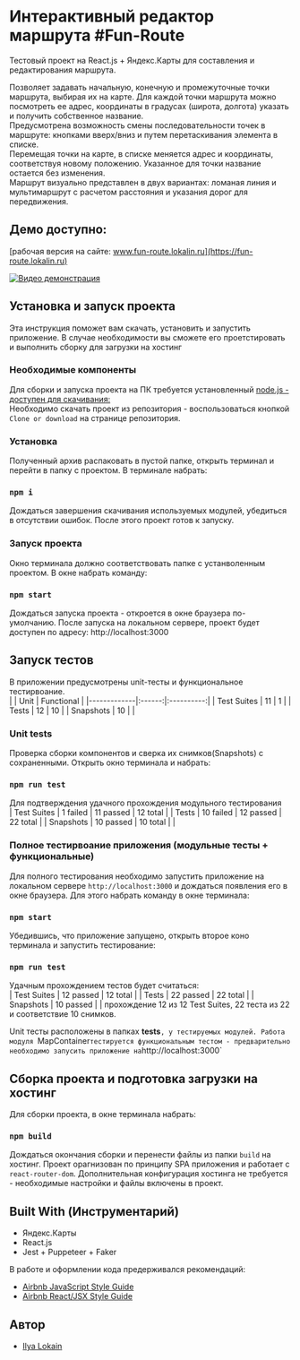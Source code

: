 # Интерактивный редактор маршрута #Fun-Route
Тестовый проект на React.js + Яндекс.Карты для составления и редактирования маршрута. 

Позволяет задавать начальную, конечную и промежуточные точки маршрута, выбирая их на карте. Для каждой точки маршрута можно посмотреть ее адрес, координаты в градусах (широта, долгота) указать и получить собственное название.<br>
Предусмотрена возможность смены последовательности точек в маршруте: кнопками вверх/вниз и путем перетаскивания элемента в списке.<br>
Перемещая точки на карте, в списке меняется адрес и координаты, соответствуя новому положению. Указанное для точки название остается без изменения.<br>
Маршрут визуально представлен в двух вариантах: ломаная линия и мультимаршрут с расчетом расстояния и указания дорог для передвижения. 

## Демо доступно:
[рабочая версия на сайте: www.fun-route.lokalin.ru](https://fun-route.lokalin.ru)


[![Видео демонстрация](https://img.youtube.com/vi/maRULCKDRGs/hqdefault.jpg)](https://youtu.be/maRULCKDRGs)

## Установка и запуск проекта
Эта инструкция поможет вам скачать, установить и запустить приложение. В случае необходимости вы сможете его проетстировать и выполнить сборку для загрузки на хостинг

### Необходимые компоненты
Для сборки и запуска проекта на ПК требуется установленный [node.js - доступен для скачивания: ](https://nodejs.org)<br>
Необходимо скачать проект из репозитория - воспользоваться кнопкой `Clone or download` на странице репозитория.

### Установка

Полученный архив распаковать в пустой папке, открыть терминал и перейти в папку с проектом. В терминале набрать:

### `npm i`

Дождаться завершения скачивания используемых модулей, убедиться в отсутствии ошибок. После этого проект готов к запуску.

### Запуск проекта
Окно терминала должно соответствовать папке с устанволенным проектом. В окне набрать команду:

### `npm start`

Дождаться запуска проекта - откроется в окне браузера по-умолчанию. После запуска на локальном сервере, проект будет доступен по адресу: http://localhost:3000

## Запуск тестов
В приложении предусмотрены unit-тесты и функциональное тестирвоание.<br>
|             |  Unit  | Functional |
|-------------|:------:|:----------:|
| Test Suites |   11   |      1     |
| Tests       |   12   |     10     |
| Snapshots   |   10   |            |

### Unit tests
Проверка сборки компонентов и сверка их снимков(Snapshots) с сохраненными. Открыть окно терминала и набрать:

### `npm run test`
Для подтверждения удачного прохождения модульного тестирования<br>
| Test Suites |  1 failed | 11 passed | 12 total |
| Tests       | 10 failed | 12 passed | 22 total |
| Snapshots   | 10 passed | 10 total  |          |

### Полное тестирвоание приложения (модульные тесты + функциональные)
Для полного тестирования необходимо запустить приложение на локальном сервере `http://localhost:3000` и дождаться появления его в окне браузера. Для этого набрать команду в окне терминала: 

### `npm start`

Убедившись, что приложение запущено, открыть второе коно терминала и запустить тестирование:

### `npm run test`

Удачным прохождением тестов будет считаться:<br>
| Test Suites | 12 passed | 12 total |
| Tests       | 22 passed | 22 total |
| Snapshots   | 10 passed |          |
 прохождение 12 из 12 Test Suites, 22 теста из 22 и соответствие 10 снимков.

Unit тесты расположены в папках __tests__`, у тестируемых модулей.
Работа модуля `MapContainer` тестируется функциональным тестом - предварительно необходимо запусить приложение на `http://localhost:3000`

## Сборка проекта и подготовка загрузки на хостинг
Для сборки проекта, в окне терминала набрать:

### `npm build`

Дождаться окончания сборки и перенести файлы из папки `build` на хостинг. Проект орагнизован по принципу SPA приложения и работает с `react-router-dom`. Дополнительная конфигурация хостинга не требуется - необходимые настройки и файлы включены в проект. 

## Built With (Инструментарий)
- Яндекс.Карты
- React.js
- Jest + Puppeteer + Faker

В работе и оформлении кода предерживался рекомендаций:
- [Airbnb JavaScript Style Guide](https://github.com/airbnb/javascript)
- [Airbnb React/JSX Style Guide](https://github.com/airbnb/javascript/tree/master/react)

## Автор
- [Ilya Lokain](https://github.com/ILokalin)
